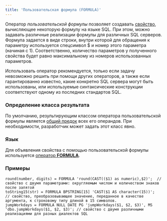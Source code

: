 ```yaml
---
title: 'Пользовательская формула (FORMULA)'
---
```


Оператор *пользовательской формулы* позволяет создавать [свойство](Properties.md), вычисляющее некоторую формулу на языке SQL. При этом, можно задавать различные реализации формулы для различных SQL серверов. Формула задается в виде строки, внутри которой для обращения к параметру используется спецсимвол $ и номер этого параметра (начиная с 1). Соответственно, количество параметров у полученного свойства будет равно максимальному из номеров использованных параметров. 

Использовать оператор рекомендуется, только если задачу невозможно решить при помощи других операторов, а также если гарантированно известно, какие конкретно SQL сервера могут быть использованы, или используемые синтаксические конструкции соответствуют одному из последних стандартов SQL.

### Определение класса результата

По умолчанию, результирующим классом оператора пользовательской формулы является [общий предок](Built-in_classes.md#commonparentclass) всех его операндов. При необходимости, разработчик может задать этот класс явно.

### Язык

Для объявления свойства с помощью пользовательской формулы используется [оператор **FORMULA**](FORMULA_operator.md).

### Примеры

```lsf
round(number, digits) = FORMULA 'round(CAST(($1) as numeric),$2)';  // свойство с двумя параметрами: округляемым числом и количеством знаков после запятой
toString15(str) = FORMULA BPSTRING[15] 'CAST($1 AS character(15))';   // свойство, преобразовывающее значение, переданное в качестве аргумента, к строковому типу длиной в 15 символов.
jumpWorkdays = FORMULA NULL DATE PG 'jumpWorkdays($1, $2, $3)', MS 'dbo.jumpWorkdays($1, $2, $3)'; // свойство с двумя различными реализациями для разных диалектов SQL
```
